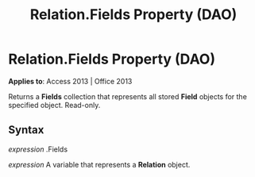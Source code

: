 ﻿---
title: Relation.Fields Property (DAO)
TOCTitle: Fields Property
ms:assetid: 6f0aafcc-3fc9-a5ef-2ffb-dea71c413128
ms:mtpsurl: https://msdn.microsoft.com/en-us/library/Ff195574(v=office.15)
ms:contentKeyID: 48545525
ms.date: 09/18/2015
mtps_version: v=office.15
---

# Relation.Fields Property (DAO)


**Applies to**: Access 2013 | Office 2013

Returns a **Fields** collection that represents all stored **Field** objects for the specified object. Read-only.

## Syntax

*expression* .Fields

*expression* A variable that represents a **Relation** object.

